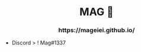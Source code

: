 <h1 align="center">MAG 💜</h1>
<h3 align="center">https://mageiei.github.io/ </h3>

- Discord  > ! Mag#1337
